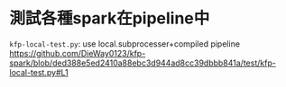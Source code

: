 # 測試各種spark在pipeline中
`kfp-local-test.py`: use local.subprocesser+compiled pipeline
https://github.com/DieWay0123/kfp-spark/blob/ded388e5ed2410a88ebc3d944ad8cc39dbbb841a/test/kfp-local-test.py#L1
